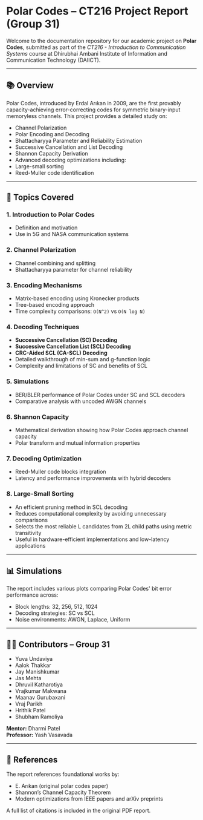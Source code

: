 # Polar Codes – CT216 Project Report (Group 31)

Welcome to the documentation repository for our academic project on **Polar Codes**, submitted as part of the *CT216 - Introduction to Communication Systems* course at Dhirubhai Ambani Institute of Information and Communication Technology (DAIICT).

---

## 📚 Overview

Polar Codes, introduced by Erdal Arıkan in 2009, are the first provably capacity-achieving error-correcting codes for symmetric binary-input memoryless channels. This project provides a detailed study on:

- Channel Polarization
- Polar Encoding and Decoding
- Bhattacharyya Parameter and Reliability Estimation
- Successive Cancellation and List Decoding
- Shannon Capacity Derivation
- Advanced decoding optimizations including:
- Large-small sorting
- Reed-Muller code identification

---

## 🧠 Topics Covered

### 1. **Introduction to Polar Codes**
- Definition and motivation
- Use in 5G and NASA communication systems

### 2. **Channel Polarization**
- Channel combining and splitting
- Bhattacharyya parameter for channel reliability

### 3. **Encoding Mechanisms**
- Matrix-based encoding using Kronecker products
- Tree-based encoding approach
- Time complexity comparisons: `O(N^2)` vs `O(N log N)`

### 4. **Decoding Techniques**
- **Successive Cancellation (SC) Decoding**
- **Successive Cancellation List (SCL) Decoding**
- **CRC-Aided SCL (CA-SCL) Decoding**
- Detailed walkthrough of min-sum and g-function logic
- Complexity and limitations of SC and benefits of SCL

### 5. **Simulations**
- BER/BLER performance of Polar Codes under SC and SCL decoders
- Comparative analysis with uncoded AWGN channels

### 6. **Shannon Capacity**
- Mathematical derivation showing how Polar Codes approach channel capacity
- Polar transform and mutual information properties

### 7. **Decoding Optimization**
- Reed-Muller code blocks integration
- Latency and performance improvements with hybrid decoders

### 8. **Large-Small Sorting**
- An efficient pruning method in SCL decoding
- Reduces computational complexity by avoiding unnecessary comparisons
- Selects the most reliable L candidates from 2L child paths using metric transitivity
- Useful in hardware-efficient implementations and low-latency applications

---

## 📊 Simulations

The report includes various plots comparing Polar Codes' bit error performance across:
- Block lengths: 32, 256, 512, 1024
- Decoding strategies: SC vs SCL
- Noise environments: AWGN, Laplace, Uniform

---

## 👨‍🏫 Contributors – Group 31

- Yuva Undaviya
- Aalok Thakkar
- Jay Manishkumar
- Jas Mehta
- Dhruvil Katharotiya
- Vrajkumar Makwana
- Maanav Gurubaxani
- Vraj Parikh
- Hrithik Patel
- Shubham Ramoliya

**Mentor:** Dharmi Patel  
**Professor:** Yash Vasavada

---

## 📄 References

The report references foundational works by:
- E. Arıkan (original polar codes paper)
- Shannon’s Channel Capacity Theorem
- Modern optimizations from IEEE papers and arXiv preprints

A full list of citations is included in the original PDF report.
